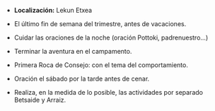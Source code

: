 [nombre]: <> (Campamento de Navidad)
[sidebar]: <> (Campa Navidad)
[icon]: <> (fa-snowflake)
[exit]: <> (exit)

- **Localización:**  Lekun Etxea 

- El último fin de semana del trimestre, antes de vacaciones.

- Cuidar las oraciones de la noche (oración Pottoki, padrenuestro...)

- Terminar la aventura en el campamento.

- Primera Roca de Consejo: con el tema del comportamiento.

- Oración el sábado por la tarde antes de cenar.

- Realiza, en la medida de lo posible, las actividades por separado Betsaide y Arraiz.